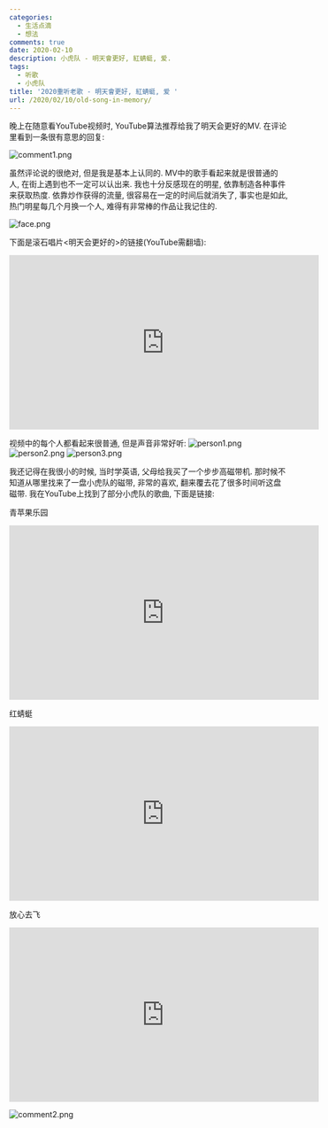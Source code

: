 ```yaml
---
categories:
  - 生活点滴
  - 想法
comments: true
date: 2020-02-10
description: 小虎队 - 明天會更好, 紅蜻蜓, 爱.
tags:
  - 听歌
  - 小虎队
title: '2020重听老歌 - 明天會更好, 紅蜻蜓, 爱 '
url: /2020/02/10/old-song-in-memory/
---
```



晚上在随意看YouTube视频时, YouTube算法推荐给我了明天会更好的MV. 在评论里看到一条很有意思的回复:

![comment1.png][1]

虽然评论说的很绝对, 但是我是基本上认同的. MV中的歌手看起来就是很普通的人, 在街上遇到也不一定可以认出来. 我也十分反感现在的明星, 依靠制造各种事件来获取热度. 依靠炒作获得的流量, 很容易在一定的时间后就消失了, 事实也是如此, 热门明星每几个月换一个人, 难得有非常棒的作品让我记住的.

<!--more-->

![face.png][2]

下面是滚石唱片<明天会更好的>的链接(YouTube需翻墙):

<iframe width="560" height="315" src="https://www.youtube.com/embed/s6T4DXRKYHM" frameborder="0" allow="accelerometer; autoplay; encrypted-media; gyroscope; picture-in-picture" allowfullscreen></iframe>

视频中的每个人都看起来很普通, 但是声音非常好听:
![person1.png][3]
![person2.png][4]
![person3.png][5]

我还记得在我很小的时候, 当时学英语, 父母给我买了一个步步高磁带机. 那时候不知道从哪里找来了一盘小虎队的磁带, 非常的喜欢, 翻来覆去花了很多时间听这盘磁带. 我在YouTube上找到了部分小虎队的歌曲, 下面是链接:

青苹果乐园

<iframe width="560" height="315" src="https://www.youtube.com/embed/3u8Po2xioZg" frameborder="0" allow="accelerometer; autoplay; encrypted-media; gyroscope; picture-in-picture" allowfullscreen></iframe>

红蜻蜓

<iframe width="560" height="315" src="https://www.youtube.com/embed/_iZdZpdgiIQ" frameborder="0" allow="accelerometer; autoplay; encrypted-media; gyroscope; picture-in-picture" allowfullscreen></iframe>

放心去飞

<iframe width="560" height="315" src="https://www.youtube.com/embed/gSxVHKRTpVw" frameborder="0" allow="accelerometer; autoplay; encrypted-media; gyroscope; picture-in-picture" allowfullscreen></iframe>

![comment2.png][6]

[1]: /assets/images/202002/2203669554.png
[2]: /assets/images/202002/203902007.png
[3]: /assets/images/202002/3762507581.png
[4]: /assets/images/202002/1635818596.png
[5]: /assets/images/202002/1975583402.png
[6]: /assets/images/202002/1546523325.png